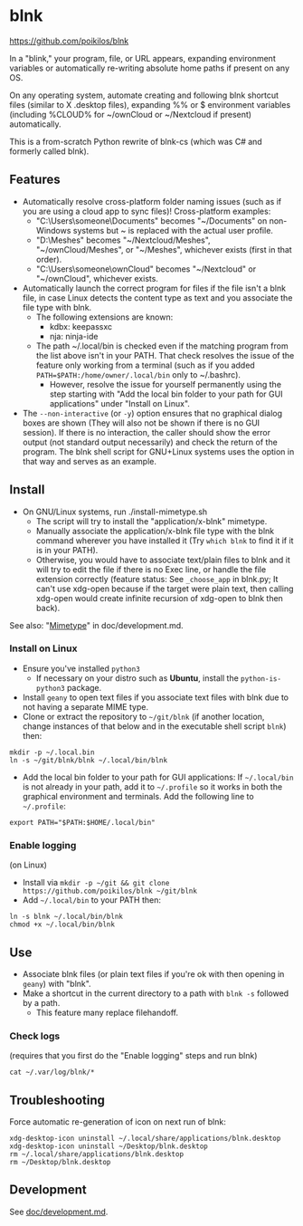 # blnk
https://github.com/poikilos/blnk

In a "blink," your program, file, or URL appears, expanding environment variables or automatically re-writing absolute home paths if present on any OS.

On any operating system, automate creating and following blnk shortcut
files (similar to X .desktop files), expanding %% or $ environment
variables (including %CLOUD% for ~/ownCloud or ~/Nextcloud if present)
automatically.

This is a from-scratch Python rewrite of blnk-cs (which was C# and
formerly called blnk).


## Features
- Automatically resolve cross-platform folder naming issues (such as if you are using a cloud app to sync files)! Cross-platform examples:
  - "C:\Users\someone\Documents" becomes "~/Documents" on non-Windows systems but ~ is replaced with the actual user profile.
  - "D:\Meshes" becomes "~/Nextcloud/Meshes", "~/ownCloud/Meshes", or "~/Meshes", whichever exists (first in that order).
  - "C:\Users\someone\ownCloud" becomes "~/Nextcloud" or "~/ownCloud", whichever exists.
- Automatically launch the correct program for files if the file isn't a blnk file, in case Linux detects the content type as text and you associate the file type with blnk.
  - The following extensions are known:
    - kdbx: keepassxc
    - nja: ninja-ide
  - The path ~/.local/bin is checked even if the matching program from the list above isn't in your PATH. That check resolves the issue of the feature only working from a terminal (such as if you added `PATH=$PATH:/home/owner/.local/bin` only to ~/.bashrc).
    - However, resolve the issue for yourself permanently using the step starting with "Add the local bin folder to your path for GUI applications" under "Install on Linux".
- The `--non-interactive` (or `-y`) option ensures that no graphical dialog boxes are shown (They will also not be shown if there is no GUI session). If there is no interaction, the caller should show the error output (not standard output necessarily) and check the return of the program. The blnk shell script for GNU+Linux systems uses the option in that way and serves as an example.

## Install
- On GNU/Linux systems, run ./install-mimetype.sh
  - The script will try to install the "application/x-blnk" mimetype.
  - Manually associate the application/x-blnk file type with the blnk command wherever you have installed it (Try `which blnk` to find it if it is in your PATH).
  - Otherwise, you would have to associate text/plain files to blnk and it will try to edit the file if there is no Exec line, or handle the file extension correctly (feature status: See `_choose_app` in blnk.py; It can't use xdg-open because if the target were plain text, then calling xdg-open would create infinite recursion of xdg-open to blnk then back).

See also: "[Mimetype](doc/development.md#mimetype)" in doc/development.md.

### Install on Linux
- Ensure you've installed `python3`
  - If necessary on your distro such as **Ubuntu**, install the `python-is-python3` package.
- Install `geany` to open text files if you associate text files with blnk due to not having a separate MIME type.
- Clone or extract the repository to `~/git/blnk` (if another location, change instances of that below and in the executable shell script `blnk`) then:
```
mkdir -p ~/.local.bin
ln -s ~/git/blnk/blnk ~/.local/bin/blnk
```
- Add the local bin folder to your path for GUI applications: If `~/.local/bin` is not already in your path, add it to `~/.profile` so it works in both the graphical environment and terminals. Add the following line to `~/.profile`:
```
export PATH="$PATH:$HOME/.local/bin"
```

### Enable logging
(on Linux)
- Install via `mkdir -p ~/git && git clone https://github.com/poikilos/blnk ~/git/blnk`
- Add `~/.local/bin` to your PATH then:
```
ln -s blnk ~/.local/bin/blnk
chmod +x ~/.local/bin/blnk
```


## Use
- Associate blnk files (or plain text files if you're ok with then opening in `geany`) with "blnk".
- Make a shortcut in the current directory to a path with `blnk -s` followed by a path.
  - This feature many replace filehandoff.

### Check logs
(requires that you first do the "Enable logging" steps and run blnk)
```
cat ~/.var/log/blnk/*
```


## Troubleshooting
Force automatic re-generation of icon on next run of blnk:
```
xdg-desktop-icon uninstall ~/.local/share/applications/blnk.desktop
xdg-desktop-icon uninstall ~/Desktop/blnk.desktop
rm ~/.local/share/applications/blnk.desktop
rm ~/Desktop/blnk.desktop
```

## Development
See [doc/development.md](doc/development.md).
